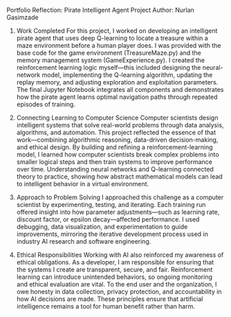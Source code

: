 Portfolio Reflection: Pirate Intelligent Agent Project
Author: Nurlan Gasimzade

1. Work Completed
For this project, I worked on developing an intelligent pirate agent that uses deep Q-learning to locate a treasure within a maze environment before a human player does. I was provided with the base code for the game environment (TreasureMaze.py) and the memory management system (GameExperience.py). I created the reinforcement learning logic myself—this included designing the neural-network model, implementing the Q-learning algorithm, updating the replay memory, and adjusting exploration and exploitation parameters. The final Jupyter Notebook integrates all components and demonstrates how the pirate agent learns optimal navigation paths through repeated episodes of training.

2. Connecting Learning to Computer Science
Computer scientists design intelligent systems that solve real-world problems through data analysis, algorithms, and automation. This project reflected the essence of that work—combining algorithmic reasoning, data-driven decision-making, and ethical design. By building and refining a reinforcement-learning model, I learned how computer scientists break complex problems into smaller logical steps and then train systems to improve performance over time. Understanding neural networks and Q-learning connected theory to practice, showing how abstract mathematical models can lead to intelligent behavior in a virtual environment.

3. Approach to Problem Solving
I approached this challenge as a computer scientist by experimenting, testing, and iterating. Each training run offered insight into how parameter adjustments—such as learning rate, discount factor, or epsilon decay—affected performance. I used debugging, data visualization, and experimentation to guide improvements, mirroring the iterative development process used in industry AI research and software engineering.

4. Ethical Responsibilities
Working with AI also reinforced my awareness of ethical obligations. As a developer, I am responsible for ensuring that the systems I create are transparent, secure, and fair. Reinforcement learning can introduce unintended behaviors, so ongoing monitoring and ethical evaluation are vital. To the end user and the organization, I owe honesty in data collection, privacy protection, and accountability in how AI decisions are made. These principles ensure that artificial intelligence remains a tool for human benefit rather than harm.
